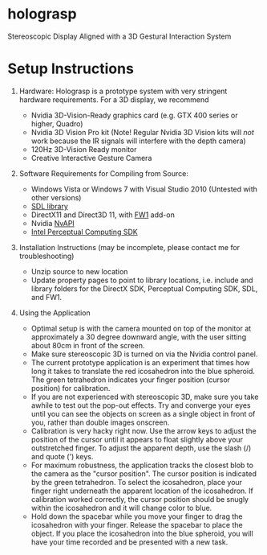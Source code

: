 holograsp
=========

Stereoscopic Display Aligned with a 3D Gestural Interaction System

Setup Instructions
==================
1. Hardware: Holograsp is a prototype system with very stringent hardware requirements. For a 3D display, we recommend
    - Nvidia 3D-Vision-Ready graphics card (e.g. GTX 400 series or higher, Quadro)
    - Nvidia 3D Vision Pro kit (Note! Regular Nvidia 3D Vision kits will _not_ work because the IR signals will interfere with the depth camera)
    - 120Hz 3D-Vision Ready monitor
    - Creative Interactive Gesture Camera

2. Software Requirements for Compiling from Source:
    - Windows Vista or Windows 7 with Visual Studio 2010 (Untested with other versions)
    - [SDL library](http://www.libsdl.org)
    - DirectX11 and Direct3D 11, with [FW1](http://fw1.codeplex.com/) add-on
    - Nvidia [NvAPI](https://developer.nvidia.com/nvapi)
    - [Intel Perceptual Computing SDK](http://software.intel.com/en-us/vcsource/tools/perceptual-computing-sdk)

3. Installation Instructions (may be incomplete, please contact me for troubleshooting)
    - Unzip source to new location
    - Update property pages to point to library locations, i.e. include and library folders for the DirectX SDK, Perceptual Computing SDK, SDL, and FW1. 

4. Using the Application
    - Optimal setup is with the camera mounted on top of the monitor at approximately a 30 degree downward angle, with the user sitting about 80cm in front of the screen. 
    - Make sure stereoscopic 3D is turned on via the Nvidia control panel.
    - The current prototype application is an experiment that times how long it takes to translate the red icosahedron into the blue spheroid. The green tetrahedron indicates your finger position (cursor position) for calibration.
    - If you are not experienced with stereoscopic 3D, make sure you take awhile to test out the pop-out effects. Try and converge your eyes until you can see the objects on screen as a single object in front of you, rather than double images onscreen.
    - Calibration is very hacky right now. Use the arrow keys to adjust the position of the cursor until it appears to float slightly above your outstretched finger. To adjust the apparent depth, use the slash (/) and quote (') keys. 
    - For maximum robustness, the application tracks the closest blob to the camera as the "cursor position". The cursor position is indicated by the green tetrahedron. To select the icosahedron, place your finger right underneath the apparent location of the icosahedron. If calibration worked correctly, the cursor position should be snugly within the icosahedron and it will change color to blue. 
    - Hold down the spacebar while you move your finger to drag the icosahedron with your finger. Release the spacebar to place the object. If you place the icosahedron into the blue spheroid, you will have your time recorded and be presented with a new task.
